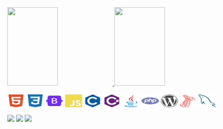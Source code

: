 <div>
  <a href="https://www.linkedin.com/in/gianluca-dias-de-micheli/" target="_blank">
  <img height="180em" width="48%" margin-left="4%" src="https://github-readme-stats.vercel.app/api?username=GianlucaDeMicheli&show_icons=true&theme=tokyonight&include_all_commits=true&count_private=true" target="_blank"/>
  <img height="180em" width="48%" src="https://github-readme-stats.vercel.app/api/top-langs/?username=GianlucaDeMicheli&layout=compact&langs_count=7&theme=tokyonight" target="_blank"/>
 </a>
</div>
<div style="display: inline_block"><br>
  <img align="center" alt="Html5" height="30" width="40" src="https://github.com/devicons/devicon/blob/master/icons/html5/html5-plain.svg">
  <img align="center" alt="CSS" height="30" width="40" src="https://github.com/devicons/devicon/blob/master/icons/css3/css3-plain.svg">
  <img align="center" alt="Bootstrap" height="30" width="40" src="https://github.com/devicons/devicon/blob/master/icons/bootstrap/bootstrap-plain.svg">
  <img align="center" alt="JavaScript" height="30" width="40" src="https://raw.githubusercontent.com/devicons/devicon/master/icons/javascript/javascript-plain.svg">
  <img align="center" alt="C" height="30" width="40" src="https://github.com/devicons/devicon/blob/master/icons/c/c-plain.svg">
  <img align="center" alt="C#" height="30" width="40" src="https://github.com/devicons/devicon/blob/master/icons/csharp/csharp-plain.svg">
  <img align="center" alt="Java" height="30" width="40" src="https://github.com/devicons/devicon/blob/master/icons/java/java-original.svg">
  <img align="center" alt="PHP" height="30" width="40" src="https://github.com/devicons/devicon/blob/master/icons/php/php-plain.svg">
  <img align="center" alt="WordPress" height="30" width="40" src="https://github.com/devicons/devicon/blob/master/icons/wordpress/wordpress-plain.svg">
  <img align="center" alt="SQL Server" height="30" width="40" src="https://github.com/devicons/devicon/blob/master/icons/microsoftsqlserver/microsoftsqlserver-plain.svg">
  <img align="center" alt="MySQL" height="30" width="40" src="https://github.com/devicons/devicon/blob/master/icons/mysql/mysql-original.svg">
</div>
<br>
<div> 
  <a href="https://www.linkedin.com/in/gianluca-dias-de-micheli/" target="_blank"><img src="https://img.shields.io/badge/-LinkedIn-blue?style=for-the-badge&logo=linkedin&logoColor=white" target="_blank"></a> 
  <a href = "mailto:de.micheli.gianluca@gmail.com" margin-left="4px"><img src="https://img.shields.io/badge/-Gmail-red?style=for-the-badge&logo=gmail&logoColor=white" target="_blank"></a>
 <a href="https://www.figma.com/@gianluca_15" target="_blank"><img src="https://img.shields.io/badge/-Figma-blueviolet?style=for-the-badge&logo=figma&logoColor=white" target="_blank"></a>
</div>

